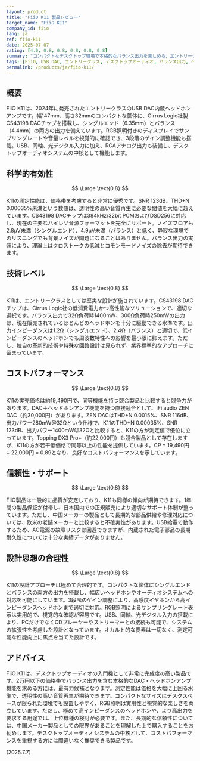 ```yaml
---
layout: product
title: "FiiO K11 製品レビュー"
target_name: "FiiO K11"
company_id: fiio
lang: ja
ref: fiio-k11
date: 2025-07-07
rating: [4.0, 0.8, 0.8, 0.8, 0.8, 0.8]
summary: "コンパクトなデスクトップ環境で本格的なバランス出力を楽しめる、エントリークラスのUSB DAC内蔵ヘッドホンアンプ。CS43198 DACチップを搭載し、SNR 123dB、THD+N 0.00035%未満という優秀な測定値を2万円台前半で実現。バランス出力で32Ω負荷時1400mW、300Ω負荷時250mWの高出力を誇り、幅広いヘッドホンを余裕で駆動できます。"
tags: [FiiO, USB DAC, エントリークラス, デスクトップオーディオ, バランス出力, ヘッドホンアンプ]
permalink: /products/ja/fiio-k11/
---
```

## 概要

FiiO K11は、2024年に発売されたエントリークラスのUSB DAC内蔵ヘッドホンアンプです。幅147mm、高さ32mmのコンパクトな筐体に、Cirrus Logic社製CS43198 DACチップを搭載し、シングルエンド（6.35mm）とバランス（4.4mm）の両方の出力を備えています。RGB照明付きのディスプレイでサンプリングレートや音量レベルを視覚的に確認でき、3段階のゲイン調整機能も搭載。USB、同軸、光デジタル入力に加え、RCAアナログ出力も装備し、デスクトップオーディオシステムの中核として機能します。

## 科学的有効性

$$ \Large \text{0.8} $$

K11の測定性能は、価格帯を考慮すると非常に優秀です。SNR 123dB、THD+N 0.00035%未満という数値は、透明性の高い音質再生に必要な閾値を大幅に超えています。CS43198 DACチップは384kHz/32bit PCMおよびDSD256に対応し、現在の主要なハイレゾ音源フォーマットを完全にサポート。ノイズフロアも2.8µV未満（シングルエンド）、4.9µV未満（バランス）と低く、静寂な環境でのリスニングでも背景ノイズが問題になることはありません。バランス出力の実装により、理論上はクロストークの低減とコモンモードノイズの除去が期待できます。

## 技術レベル

$$ \Large \text{0.8} $$

K11は、エントリークラスとしては堅実な設計が施されています。CS43198 DACチップは、Cirrus Logic社の低消費電力かつ高性能なソリューションで、適切な選択です。バランス出力で32Ω負荷時1400mW、300Ω負荷時250mWの出力は、現在販売されているほとんどのヘッドホンを十分に駆動できる水準です。出力インピーダンスは1.2Ω（シングルエンド）、2.4Ω（バランス）と適切で、低インピーダンスのヘッドホンでも周波数特性への影響を最小限に抑えます。ただし、独自の革新的技術や特殊な回路設計は見られず、業界標準的なアプローチに留まっています。

## コストパフォーマンス

$$ \Large \text{0.8} $$

K11の実売価格は約19,490円で、同等機能を持つ競合製品と比較すると競争力があります。DAC＋ヘッドホンアンプ機能を持つ直接競合として、iFi audio ZEN DAC（約30,000円）があります。ZEN DACはTHD+N 0.0015%、SNR 116dB、出力パワー280mW@32Ωという仕様で、K11のTHD+N 0.00035%、SNR 123dB、出力パワー1400mW@32Ωと比較すると、K11の方が測定値で優位に立っています。Topping DX3 Pro+（約22,000円）も競合製品として存在しますが、K11の方が若干低価格で同等以上の性能を提供しています。CP = 19,490円 ÷ 22,000円 = 0.89となり、良好なコストパフォーマンスを示しています。

## 信頼性・サポート

$$ \Large \text{0.8} $$

FiiO製品は一般的に品質が安定しており、K11も同様の傾向が期待できます。1年間の製品保証が付帯し、日本国内での正規販売により適切なサポート体制が整っています。ただし、中国メーカーの製品として長期的な部品供給や修理対応については、欧米の老舗メーカーと比較すると不確実性があります。USB給電で動作するため、AC電源の故障リスクは回避できますが、内蔵された電子部品の長期耐久性については十分な実績データがありません。

## 設計思想の合理性

$$ \Large \text{0.8} $$

K11の設計アプローチは極めて合理的です。コンパクトな筐体にシングルエンドとバランスの両方の出力を搭載し、幅広いヘッドホンやオーディオシステムへの対応を可能にしています。3段階のゲイン調整により、高感度イヤホンから高インピーダンスヘッドホンまで適切に対応。RGB照明によるサンプリングレート表示は実用的で、視覚的な確認が容易です。USB、同軸、光デジタル入力の搭載により、PCだけでなくCDプレーヤーやストリーマーとの接続も可能で、システムの拡張性を考慮した設計となっています。オカルト的な要素は一切なく、測定可能な性能向上に焦点を当てた設計です。

## アドバイス

FiiO K11は、デスクトップオーディオの入門機として非常に完成度の高い製品です。2万円以下の価格帯でバランス出力を含む本格的なDAC・ヘッドホンアンプ機能を求める方には、最有力候補となります。測定性能は価格を大幅に上回る水準で、透明性の高い音質再生が期待できます。コンパクトなサイズはデスクスペースが限られた環境でも設置しやすく、RGB照明は実用性と視覚的な楽しさを両立しています。ただし、極めて高インピーダンスのヘッドホンや、より高出力を要求する用途では、上位機種の検討が必要です。また、長期的な信頼性については、中国メーカー製品としての限界があることを理解した上で購入することをお勧めします。デスクトップオーディオシステムの中核として、コストパフォーマンスを重視する方には間違いなく推奨できる製品です。

(2025.7.7)